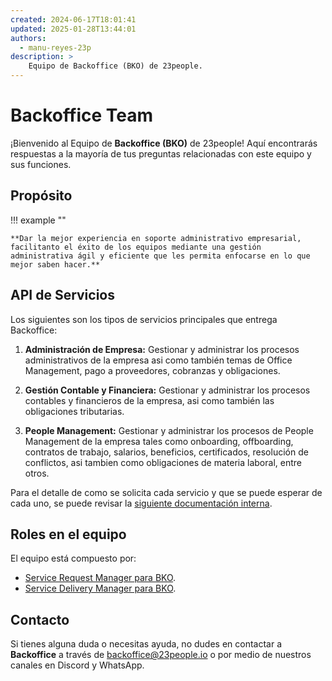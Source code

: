 ```yaml
---
created: 2024-06-17T18:01:41
updated: 2025-01-28T13:44:01
authors:
  - manu-reyes-23p
description: >
    Equipo de Backoffice (BKO) de 23people.
---
```


# Backoffice Team

¡Bienvenido al Equipo de **Backoffice (BKO)** de 23people! Aquí encontrarás respuestas a la mayoría de tus preguntas relacionadas con este equipo y sus funciones.

## Propósito

!!! example ""

    **Dar la mejor experiencia en soporte administrativo empresarial, facilitanto el éxito de los equipos mediante una gestión administrativa ágil y eficiente que les permita enfocarse en lo que mejor saben hacer.**

## API de Servicios

Los siguientes son los tipos de servicios principales que entrega Backoffice:

1. **Administración de Empresa:** Gestionar y administrar los procesos administrativos de la empresa asi como también temas de Office Management, pago a proveedores, cobranzas y obligaciones.

2. **Gestión Contable y Financiera:** Gestionar y administrar los procesos contables y financieros de la empresa, asi como también las obligaciones tributarias.

3. **People Management:** Gestionar y administrar los procesos de People Management de la empresa tales como onboarding, offboarding, contratos de trabajo, salarios, beneficios, certificados, resolución de conflictos, asi tambien como obligaciones de materia laboral, entre otros.

Para el detalle de como se solicita cada servicio y que se puede esperar de cada uno, se puede revisar la [siguiente documentación interna](https://docs.google.com/document/d/1gI3qPv6deKH0auZ7eXrBcVDIIPAS7eLhC-mLdLPomAs/edit?usp=drive_link).

## Roles en el equipo

El equipo está compuesto por:

- [Service Request Manager para BKO](team-roles/service-request-manager-bko.md).
- [Service Delivery Manager para BKO](team-roles/service-delivery-manager-bko.md).

## Contacto

Si tienes alguna duda o necesitas ayuda, no dudes en contactar a **Backoffice** a través de [backoffice@23people.io](mailto:backoffice@23people.io) o por medio de nuestros canales en Discord y WhatsApp.
